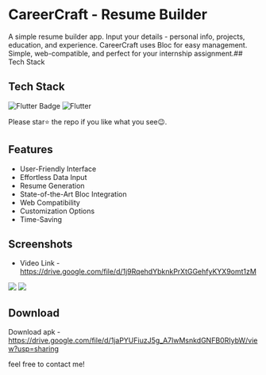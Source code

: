 # CareerCraft - Resume Builder

A simple resume builder app. Input your details - personal info, projects, education, and experience. CareerCraft uses Bloc for easy management. Simple, web-compatible, and perfect for your internship assignment.## Tech Stack

## Tech Stack

<img src="https://img.shields.io/badge/Flutter-%2302569B.svg?style=for-the-badge&logo=Flutter&logoColor=white" alt="Flutter Badge"> <a><img alt='Flutter' src='https://img.shields.io/badge/BLOC-100000?style=for-the-badge&logo=Flutter&logoColor=white&labelColor=3448C5&color=3448C5'/></a>

Please star⭐ the repo if you like what you see😉.

## Features

- User-Friendly Interface
- Effortless Data Input
- Resume Generation
- State-of-the-Art Bloc Integration
- Web Compatibility
- Customization Options
- Time-Saving

## Screenshots

- Video Link - https://drive.google.com/file/d/1j9RqehdYbknkPrXtGGehfyKYX9omt1zM

<img src="https://res.cloudinary.com/dthljz11q/image/upload/v1703020759/app%20screenshots/RESUME%20BUILDER/mpekru4i68iexuqwhfnm.png"> <img src="https://res.cloudinary.com/dthljz11q/image/upload/v1703020759/app%20screenshots/RESUME%20BUILDER/cktlsmeovdgnw3x5lwe3.png">


## Download

Download apk - https://drive.google.com/file/d/1jaPYUFiuzJ5g_A7lwMsnkdGNFB0RIybW/view?usp=sharing


  feel free to contact me!
